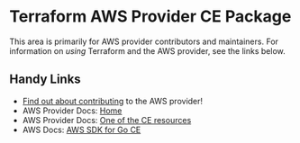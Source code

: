 # Terraform AWS Provider CE Package

This area is primarily for AWS provider contributors and maintainers. For information on _using_ Terraform and the AWS provider, see the links below.

## Handy Links

* [Find out about contributing](https://hashicorp.github.io/terraform-provider-aws/#contribute) to the AWS provider!
* AWS Provider Docs: [Home](https://registry.terraform.io/providers/hashicorp/aws/latest/docs)
* AWS Provider Docs: [One of the CE resources](https://registry.terraform.io/providers/hashicorp/aws/latest/docs/resources/ce_cost_category)
* AWS Docs: [AWS SDK for Go CE](https://docs.aws.amazon.com/sdk-for-go/api/service/costexplorer/)
